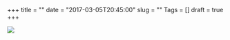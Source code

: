 +++
title = ""
date = "2017-03-05T20:45:00"
slug = ""
Tags = []
draft = true
+++

<img src="/images/2017-03/" />
<!--more-->
